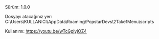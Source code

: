 Sürüm: 1.0.0

Dosyayı atacağınız yer:
C:\Users\KULLANICI\AppData\Roaming\PopstarDevs\2Take1Menu\scripts

Kullanımı:
https://youtu.be/wTcGplyjOZ4
